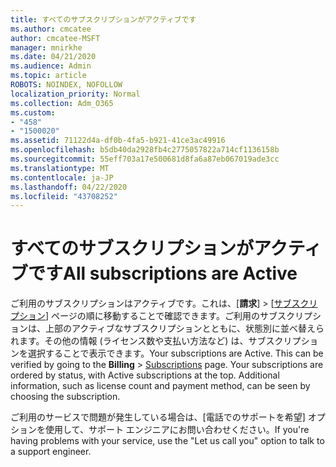 ```yaml
---
title: すべてのサブスクリプションがアクティブです
ms.author: cmcatee
author: cmcatee-MSFT
manager: mnirkhe
ms.date: 04/21/2020
ms.audience: Admin
ms.topic: article
ROBOTS: NOINDEX, NOFOLLOW
localization_priority: Normal
ms.collection: Adm_O365
ms.custom:
- "458"
- "1500020"
ms.assetid: 71122d4a-df0b-4fa5-b921-41ce3ac49916
ms.openlocfilehash: b5db40da2928fb4c2775057822a714cf1136158b
ms.sourcegitcommit: 55eff703a17e500681d8fa6a87eb067019ade3cc
ms.translationtype: MT
ms.contentlocale: ja-JP
ms.lasthandoff: 04/22/2020
ms.locfileid: "43708252"
---
```

# <a name="all-subscriptions-are-active"></a><span data-ttu-id="02caa-102">すべてのサブスクリプションがアクティブです</span><span class="sxs-lookup"><span data-stu-id="02caa-102">All subscriptions are Active</span></span>

<span data-ttu-id="02caa-p101">ご利用のサブスクリプションはアクティブです。これは、[**請求**] \> [[サブスクリプション](https://go.microsoft.com/fwlink/p/?linkid=842054)] ページの順に移動することで確認できます。ご利用のサブスクリプションは、上部のアクティブなサブスクリプションとともに、状態別に並べ替えられます。その他の情報 (ライセンス数や支払い方法など) は、サブスクリプションを選択することで表示できます。</span><span class="sxs-lookup"><span data-stu-id="02caa-p101">Your subscriptions are Active. This can be verified by going to the **Billing** \> [Subscriptions](https://go.microsoft.com/fwlink/p/?linkid=842054) page. Your subscriptions are ordered by status, with Active subscriptions at the top. Additional information, such as license count and payment method, can be seen by choosing the subscription.</span></span>
  
<span data-ttu-id="02caa-107">ご利用のサービスで問題が発生している場合は、[電話でのサポートを希望] オプションを使用して、サポート エンジニアにお問い合わせください。</span><span class="sxs-lookup"><span data-stu-id="02caa-107">If you're having problems with your service, use the "Let us call you" option to talk to a support engineer.</span></span>